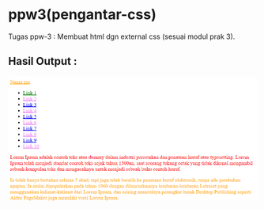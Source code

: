 # ppw3(pengantar-css)

Tugas ppw-3 :
Membuat html dgn external css (sesuai modul prak 3).

## Hasil Output :
![hasil-prakppw3](https://raw.githubusercontent.com/Itsnope/Kuliah/main/PPW/ppw3_(pengantar-css)/hasil-prakppw3.png)